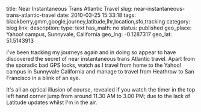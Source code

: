 title: Near Instantaneous Trans Atlantic Travel
slug: near-instantaneous-trans-atlantic-travel
date: 2010-03-25 15:33:18
tags: blackberry,gmm,google,journey,latitude,lhr,location,sfo,tracking
category: blog
link: 
description: 
type: text
has_math: no
status: published
geo_place:  Yahoo! campus, Sunnyvale, California
geo_lng: -0.1287317
geo_lat: 51.5143913

I've been tracking my journeys again and in doing so appear to have discovered the secret of near instantaneous trans Atlantic travel. Apart from the sporadic bad GPS locks, watch as I travel from home to the Yahoo! campus in Sunnyvale California and manage to travel from Heathrow to San Francisco in a blink of an eye.



It's all an optical illusion of course, revealed if you watch the timer in the top left hand corner jump from around 11.30 AM to 3.00 PM; due to the lack of Latitude updates whilst I'm in the air.


